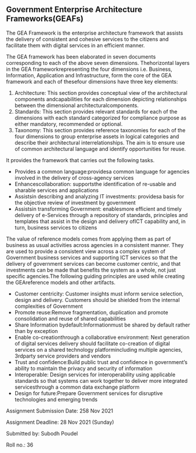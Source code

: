 ## Government Enterprise Architecture Frameworks(GEAFs)

The GEA Framework is the enterprise architecture framework that assists the delivery of consistent and cohesive services to the citizens and facilitate them with digital services in an efficient manner. 

The  GEA  framework  has  been  elaborated  in  seven  documents  corresponding  to  each  of  the above  seven  dimensions. Thehorizontal  layers  in  the  GEA  frameworkrepresenting  the  four dimensions i.e. Business, Information, Application and Infrastructure, form the core of the GEA framework and each of thesefour dimensions have three key elements:

1. Architecture: This section provides conceptual view of the architectural components andcapabilities for each dimension depicting relationships between the dimensional architecturalcomponents.
2. Standards:  This  section  provides  relevant  standards  for  each  of  the  dimensions  with  each  standard categorized for compliance purpose as either mandatory, recommended or optional.
3. Taxonomy:  This  section  provides  reference  taxonomies  for  each  of  the  four  dimensions  to  group enterprise  assets  in  logical  categories  and  describe their architectural  interrelationships.  The  aim  is  to ensure use of common architectural language and identify opportunities for reuse.  

It provides the framework that carries out the following tasks.

- Provides  a common language:providesa common language for agencies involved in the delivery of cross-agency services
- Enhancescollaboration: supportsthe identification of re-usable and sharable services and applications
- Assistsin describing and analyzing IT investments: providesa basis for the objective review of investment by government
- Assistsin transforming Government: enablesmore efficient and timely delivery of e-Services through a repository of standards, principles and templates that assist in the design and delivery ofICT capability and, in turn, business services to citizens

The value of reference models comes from applying them as part of business as usual activities across agencies in a consistent manner. They are used to provide a consistent view across a complex  system  of  Government  business  services  and  supporting  ICT  services  so  that  the delivery  of  government  services  can  become  customer  centric,  and  that  investments  can  be made  that  benefits  the  system  as  a  whole,  not  just  specific  agencies.The  following  guiding principles are used while creating the GEAreference models and other artifacts.

- Customer centricity: Customer insights must inform service selection, design and delivery. Customers should be shielded from the internal complexities of Government
- Promote reuse:Remove fragmentation, duplication and promote consolidation and reuse of shared capabilities
- Share Information bydefault:Informationmust be shared by default rather than by exception
- Enable  co-creationthrough  a  collaborative  environment: Next  generation  of  digital services delivery should facilitate co-creation of digital services on a shared technology platformincluding multiple agencies, 3rdparty service providers and vendors
- Trust and confidence:Build public trust and confidence in government’s ability to maintain the privacy and security of information
- Interoperable: Design services for interoperability using applicable standards so that systems can work together to deliver more integrated servicesthrough a common data exchange platform
- Design  for  future:Prepare  Government  services  for  disruptive  technologies  and  emerging trends

Assignment Submission Date: 258 Nov 2021

Assignment Deadline: 28 Nov 2021 (Sunday)

Submitted by: Subodh Poudel

Roll no.: 36


